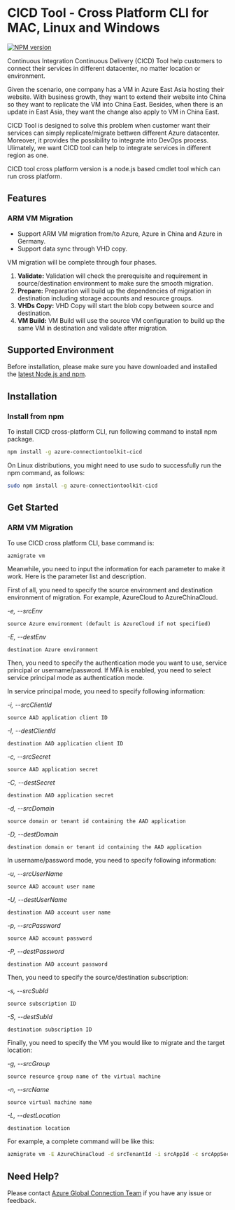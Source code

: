 # CICD Tool - Cross Platform CLI for MAC, Linux and Windows

[![NPM version](https://badge.fury.io/js/azure-connectiontoolkit-cicd.png)](http://badge.fury.io/js/azure-connectiontoolkit-cicd)

Continuous Integration Continuous Delivery (CICD) Tool help customers to connect their services in different datacenter, no matter location or environment. 

Given the scenario, one company has a VM in Azure East Asia hosting their website. With business growth, they want to extend their website into China so they want to replicate the VM into China East. Besides, when there is an update in East Asia, they want the change also apply to VM in China East.

CICD Tool is designed to solve this problem when customer want their services can simply replicate/migrate bettwen different Azure datacenter. Moreover, it provides the possibility to integrate into DevOps process. Ulimately, we want CICD tool can help to integrate services in different region as one.

CICD tool cross platform version is a node.js based cmdlet tool which can run cross platform.

## Features

### ARM VM Migration

* Support ARM VM migration from/to Azure, Azure in China and Azure in Germany.
* Support data sync through VHD copy.

VM migration will be complete through four phases.

1. __Validate:__ Validation will check the prerequisite and requirement in source/destination environment to make sure the smooth migration.
2. __Prepare:__ Preparation will build up the dependencies of migration in destination including storage accounts and resource groups.
3. __VHDs Copy:__ VHD Copy will start the blob copy between source and destination.
4. __VM Build:__ VM Build will use the source VM configuration to build up the same VM in destination and validate after migration.

## Supported Environment

Before installation, please make sure you have downloaded and installed the [latest Node.js and npm](https://nodejs.org/en/download/package-manager/).

## Installation

### Install from npm

To install CICD cross-platform CLI, run following command to install npm package.

```bash
npm install -g azure-connectiontoolkit-cicd
```

On Linux distributions, you might need to use sudo to successfully run the npm command, as follows:

```bash
sudo npm install -g azure-connectiontoolkit-cicd
```

## Get Started

### ARM VM Migration

To use CICD cross platform CLI, base command is:

```bash
azmigrate vm
```

Meanwhile, you need to input the information for each parameter to make it work. Here is the parameter list and description.

First of all, you need to specify the source environment and destination environment of migration. For example, AzureCloud to AzureChinaCloud.

_-e, --srcEnv_

`source Azure environment (default is AzureCloud if not specified)`

_-E, --destEnv_

`destination Azure environment`

Then, you need to specify the authentication mode you want to use, service principal or username/password. If MFA is enabled, you need to select service principal mode as authentication mode.

In service principal mode, you need to specify following information:

_-i, --srcClientId_

`source AAD application client ID`

_-I, --destClientId_

`destination AAD application client ID`

_-c, --srcSecret_

`source AAD application secret`

_-C, --destSecret_

`destination AAD application secret`

_-d, --srcDomain_

`source domain or tenant id containing the AAD application`

_-D, --destDomain_

`destination domain or tenant id containing the AAD application`

In username/password mode, you need to specify following information:

_-u, --srcUserName_

`source AAD account user name`

_-U, --destUserName_

`destination AAD account user name`

_-p, --srcPassword_

`source AAD account password`

_-P, --destPassword_

`destination AAD account password`

Then, you need to specify the source/destination subscription:

_-s, --srcSubId_

`source subscription ID`

_-S, --destSubId_

`destination subscription ID`

Finally, you need to specify the VM you would like to migrate and the target location:

_-g, --srcGroup_

`source resource group name of the virtual machine`

_-n, --srcName_

`source virtual machine name`

_-L, --destLocation_

`destination location`

For example, a complete command will be like this:

```bash
azmigrate vm -E AzureChinaCloud -d srcTenantId -i srcAppId -c srcAppSecret -D destTenantId -I destAppId -C destAppSecret -s srcSubId -S destSubId -g srcVmRg -n srcVmName -L chinaeast 
```

## Need Help?

Please contact [Azure Global Connection Team](mailto:amcteam@microsoft.com) if you have any issue or feedback.